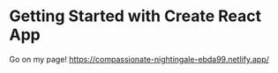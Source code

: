 # Getting Started with Create React App
Go on my page! 
https://compassionate-nightingale-ebda99.netlify.app/

